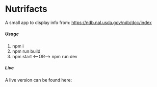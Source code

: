 # Nutrifacts

A small app to display info from:
https://ndb.nal.usda.gov/ndb/doc/index

##### Usage

1. npm i
2. npm run build
3. npm start <--OR--> npm run dev

##### Live

A live version can be found here:
